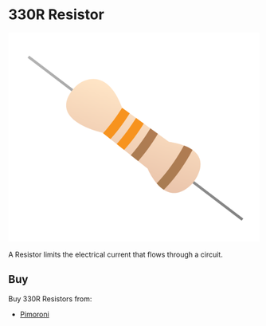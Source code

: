 # 330R Resistor

![330R Resistor](resistor-330r.png)

A Resistor limits the electrical current that flows through a circuit.

## Buy

Buy 330R Resistors from:

- [Pimoroni](http://shop.pimoroni.com/products/resistor-grab-bag)
